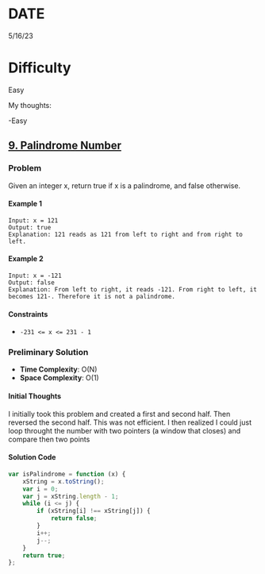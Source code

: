 # DATE

5/16/23

# Difficulty

Easy

My thoughts:

-Easy

## [9. Palindrome Number](https://leetcode.com/problems/palindrome-number/description/)

### Problem

Given an integer x, return true if x is a
palindrome, and false otherwise.

#### Example 1

```
Input: x = 121
Output: true
Explanation: 121 reads as 121 from left to right and from right to left.
```

#### Example 2

```
Input: x = -121
Output: false
Explanation: From left to right, it reads -121. From right to left, it becomes 121-. Therefore it is not a palindrome.
```

#### Constraints

-   `-231 <= x <= 231 - 1`

### Preliminary Solution

-   **Time Complexity**: O(N)
-   **Space Complexity**: O(1)

#### Initial Thoughts

I initially took this problem and created a first and second half. Then reversed the second half. This was not efficient. I then realized I could just loop throught the number with two pointers (a window that closes) and compare then two points

#### Solution Code

```js
var isPalindrome = function (x) {
    xString = x.toString();
    var i = 0;
    var j = xString.length - 1;
    while (i <= j) {
        if (xString[i] !== xString[j]) {
            return false;
        }
        i++;
        j--;
    }
    return true;
};
```
